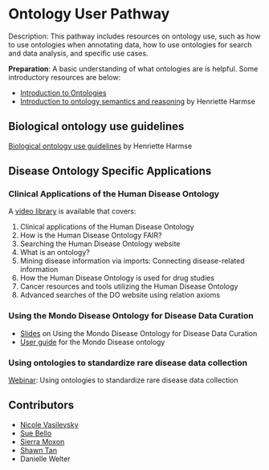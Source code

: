 # Ontology User Pathway

Description: This pathway includes resources on ontology use, such as how to use ontologies when annotating data, how to use ontologies for search and data analysis, and specific use cases.

**Preparation**: A basic understanding of what ontologies are is helpful. Some introductory resources are below:

- [Introduction to Ontologies](explanation/intro-to-ontologies.md)
- [Introduction to ontology semantics and reasoning](https://henrietteharmse.com/2023/02/17/introduction-to-ontology-semantics-and-reasoning/) by Henriette Harmse

## Biological ontology use guidelines

[Biological ontology use guidelines](https://henrietteharmse.com/2022/02/02/biological-ontology-use-guidelines/) by Henriette Harmse

## Disease Ontology Specific Applications

### Clinical Applications of the Human Disease Ontology 

A [video library](https://www.youtube.com/playlist?list=PLYM0tkKvhlX6smyZ4R_OKbi-Mn0_WDjeq) is available that covers:
1. Clinical applications of the Human Disease Ontology
1. How is the Human Disease Ontology FAIR?
1. Searching the Human Disease Ontology website
1. What is an ontology?
1. Mining disease information via imports: Connecting disease-related information
1. How the Human Disease Ontology is used for drug studies
1. Cancer resources and tools utilizing the Human Disease Ontology
1. Advanced searches of the DO website using relation axioms

### Using the Mondo Disease Ontology for Disease Data Curation

- [Slides](https://docs.google.com/presentation/d/1lRnASIv9zmrnmqJvCFRwnpYRPCL8tI4ImCmAXbQIJUc/edit) on Using the Mondo Disease Ontology for Disease Data Curation
- [User guide](https://mondo.readthedocs.io/en/latest/editors-guide/using-mondo-for-curation/) for the Mondo Disease ontology

### Using ontologies to standardize rare disease data collection 

[Webinar](https://www.youtube.com/watch?v=vinZvwXqd_k): Using ontologies to standardize rare disease data collection

## Contributors
- [Nicole Vasilevsky](https://orcid.org/0000-0001-5208-3432)
- [Sue Bello](https://orcid.org/0000-0003-4606-0597)
- [Sierra Moxon](https://orcid.org/0000-0002-8719-7760)
- [Shawn Tan](https://orcid.org/0000-0001-7258-9596)
- Danielle Welter